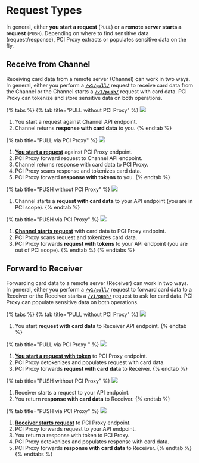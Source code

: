 # Request Types

In general, either **you start a request** (`PULL`) or **a remote server starts a request** (`PUSH`). Depending on where to find sensitive data (request/response), PCI Proxy extracts or populates sensitive data on the fly.

## Receive from Channel

Receiving card data from a remote server (Channel) can work in two ways. In general, either you perform a [**`/v1/pull/`**](../collect-and-store-cards/filter-payloads/#pull-method) request to receive card data from the Channel or the Channel starts a [**`/v1/push/`**](../collect-and-store-cards/filter-payloads/#push-method) request with card data. PCI Proxy can tokenize and store sensitive data on both operations.

{% tabs %}
{% tab title="PULL without PCI Proxy" %}
![](<../.gitbook/assets/channel\_pull\_status\_quo\_color (5).png>)

1. You start a request against Channel API endpoint.
2. Channel returns **response with card data** to you.
{% endtab %}

{% tab title="PULL via PCI Proxy" %}
![](<../.gitbook/assets/channel\_pull\_pciproxy\_color (4).png>)

1. [**You start a request**](../collect-and-store-cards/filter-payloads/#pull-method) against PCI Proxy endpoint.
2. PCI Proxy forward request to Channel API endpoint.
3. Channel returns response with card data to PCI Proxy.
4. PCI Proxy scans response and tokenizes card data.
5. PCI Proxy forward **response with tokens** to you.
{% endtab %}

{% tab title="PUSH without PCI Proxy" %}
![](<../.gitbook/assets/channel\_push\_status\_quo\_color (2).png>)

1. Channel starts a **request with card data** to your API endpoint (you are in PCI scope).
{% endtab %}

{% tab title="PUSH via PCI Proxy" %}
![](<../.gitbook/assets/channel\_push\_pciproxy\_color (3).png>)

1. [**Channel starts request**](../collect-and-store-cards/filter-payloads/#push-method) with card data to PCI Proxy endpoint.
2. PCI Proxy scans request and tokenizes card data.
3. PCI Proxy forwards **request with tokens** to your API endpoint (you are out of PCI scope).
{% endtab %}
{% endtabs %}

## Forward to Receiver

Forwarding card data to a remote server (Receiver) can work in two ways. In general, either you perform a [**`/v1/pull/`**](../use-stored-cards/forward/https/#pull-method) request to forward card data to a Receiver or the Receiver starts a [**`/v1/push/`**](../use-stored-cards/forward/https/#push-method) request to ask for card data. PCI Proxy can populate sensitive data on both operations.

{% tabs %}
{% tab title="PULL without PCI Proxy" %}
![](<../.gitbook/assets/receiver\_pull\_status\_quo\_color (2).png>)

1. You start **request with card data** to Receiver API endpoint.
{% endtab %}

{% tab title="PULL via PCI Proxy " %}
![](<../.gitbook/assets/receiver\_pull\_pciproxy\_color (4).png>)

1. [**You start a request with token**](../use-stored-cards/forward/https/#pull-method) to PCI Proxy endpoint.
2. PCI Proxy detokenizes and populates request with card data.
3. PCI Proxy forwards **request with card data** to Receiver.
{% endtab %}

{% tab title="PUSH without PCI Proxy" %}
![](<../.gitbook/assets/receiver\_push\_status\_quo\_color (2).png>)

1. Receiver starts a request to your API endpoint.
2. You return **response with card data** to Receiver.
{% endtab %}

{% tab title="PUSH via PCI Proxy" %}
![](<../.gitbook/assets/receiver\_push\_pciproxy\_color (3).png>)

1. [**Receiver starts request**](../use-stored-cards/forward/https/#push-method) to PCI Proxy endpoint.
2. PCI Proxy forwards request to your API endpoint.
3. You return a response with token to PCI Proxy.
4. PCI Proxy detokenizes and populates response with card data.
5. PCI Proxy forwards **response with card data** to Receiver.
{% endtab %}
{% endtabs %}
